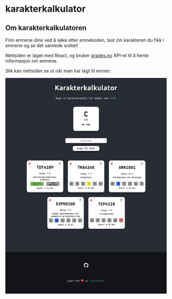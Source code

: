 # karakterkalkulator

## Om karakterkalkulatoren

Finn emnene dine ved å søke etter emnekoden, tast inn karakteren du fikk i emnene og se det samlede snittet!

Nettsiden er laget med React, og bruker [grades.no](https://grades.no/about) API-et til å hente informasjon om emnene.

Slik kan nettsiden se ut når man har lagt til emner:

![Nettside eksempel](src/img/eksempel.png)
